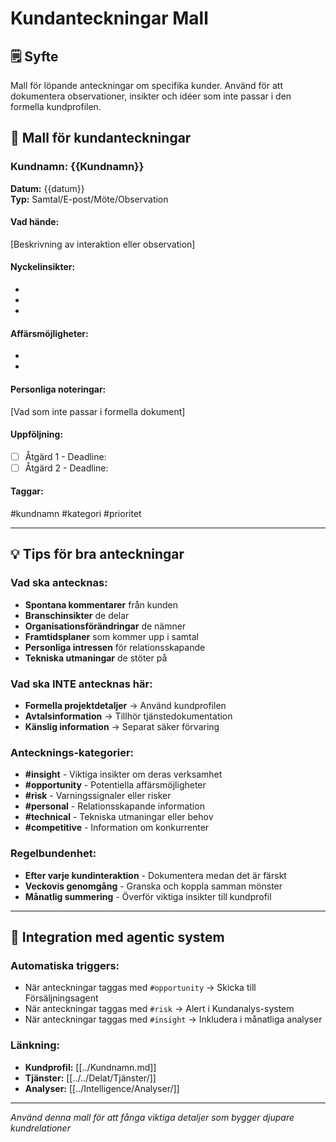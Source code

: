 # Kundanteckningar Mall

## 🗒️ Syfte
Mall för löpande anteckningar om specifika kunder. Använd för att dokumentera observationer, insikter och idéer som inte passar i den formella kundprofilen.

## 📝 Mall för kundanteckningar

### Kundnamn: {{Kundnamn}}
**Datum:** {{datum}}  
**Typ:** Samtal/E-post/Möte/Observation

#### Vad hände:
[Beskrivning av interaktion eller observation]

#### Nyckelinsikter:
- 
- 
- 

#### Affärsmöjligheter:
- 
- 

#### Personliga noteringar:
[Vad som inte passar i formella dokument]

#### Uppföljning:
- [ ] Åtgärd 1 - Deadline: 
- [ ] Åtgärd 2 - Deadline: 

#### Taggar:
#kundnamn #kategori #prioritet

---

## 💡 Tips för bra anteckningar

### Vad ska antecknas:
- **Spontana kommentarer** från kunden
- **Branschinsikter** de delar
- **Organisationsförändringar** de nämner
- **Framtidsplaner** som kommer upp i samtal
- **Personliga intressen** för relationsskapande
- **Tekniska utmaningar** de stöter på

### Vad ska INTE antecknas här:
- **Formella projektdetaljer** → Använd kundprofilen
- **Avtalsinformation** → Tillhör tjänstedokumentation
- **Känslig information** → Separat säker förvaring

### Antecknings-kategorier:
- **#insight** - Viktiga insikter om deras verksamhet
- **#opportunity** - Potentiella affärsmöjligheter
- **#risk** - Varningssignaler eller risker
- **#personal** - Relationsskapande information
- **#technical** - Tekniska utmaningar eller behov
- **#competitive** - Information om konkurrenter

### Regelbundenhet:
- **Efter varje kundinteraktion** - Dokumentera medan det är färskt
- **Veckovis genomgång** - Granska och koppla samman mönster
- **Månatlig summering** - Överför viktiga insikter till kundprofil

---

## 🔗 Integration med agentic system

### Automatiska triggers:
- När anteckningar taggas med `#opportunity` → Skicka till Försäljningsagent
- När anteckningar taggas med `#risk` → Alert i Kundanalys-system
- När anteckningar taggas med `#insight` → Inkludera i månatliga analyser

### Länkning:
- **Kundprofil:** [[../Kundnamn.md]]
- **Tjänster:** [[../../Delat/Tjänster/]]
- **Analyser:** [[../Intelligence/Analyser/]]

---
*Använd denna mall för att fånga viktiga detaljer som bygger djupare kundrelationer*
